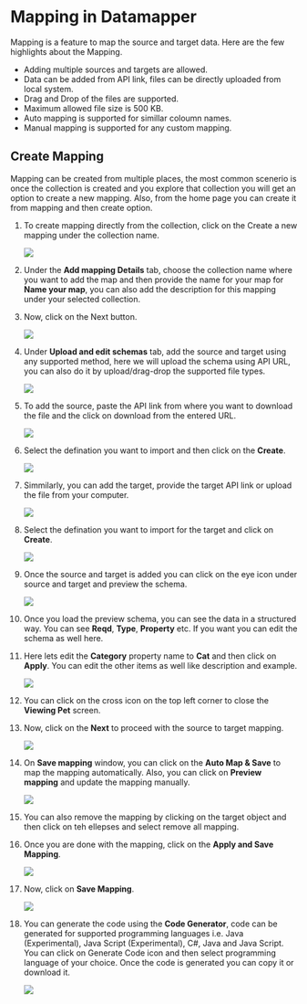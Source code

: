 # Mapping in Datamapper
Mapping is a feature to map the source and target data. Here are the few highlights about the Mapping.

* Adding multiple sources and targets are allowed.
* Data can be added from API link, files can be directly uploaded from local system.
* Drag and Drop of the files are supported.
* Maximum allowed file size is 500 KB.
* Auto mapping is supported for simillar coloumn names.
* Manual mapping is supported for any custom mapping.

## Create Mapping

Mapping can be created from multiple places, the most common scenerio is once the collection is created and you explore that collection you will get an option to create a new mapping. Also, from the home page you can create it from mapping and then create option.

1. To create mapping directly from the collection, click on the Create a new mapping under the collection name.

    ![](media/create-new-mapping.png)
   
2. Under the **Add mapping Details** tab, choose the collection name where you want to add the map and then provide the name for your map for **Name your map**, you can also add the description for this mapping under your selected collection.
3. Now, click on the Next button.

    ![](media/add-mapping-details.png)

4. Under **Upload and edit schemas** tab, add the source and target using any supported method, here we will upload the schema using API URL, you can also do it by upload/drag-drop the supported file types.

   ![](media/upload-schema.png)

5. To add the source, paste the API link from where you want to download the file and the click on download from the entered URL.

   ![](media/add-source.png)

6. Select the defination you want to import and then click on the **Create**.

   ![](media/create-source-deffination.png)

7. Simmilarly, you can add the target, provide the target API link or upload the file from your computer.

   ![](media/add-target.png)
   
8. Select the defination you want to import for the target and click on **Create**.

    ![](media/target-defination.png)

9. Once the source and target is added you can click on the eye icon under source and target and preview the schema.

    ![](media/eye-preview-schema.png)

10. Once you load the preview schema, you can see the data in a structured way. You can see **Reqd**, **Type**, **Property** etc. If you want you can edit the schema as well here.
11. Here lets edit the **Category** property name to **Cat** and then click on **Apply**. You can edit the other items as well like description and example.

    ![](media/edit-schema.png)

12. You can click on the cross icon on the top left corner to close the **Viewing Pet** screen.

13. Now, click on the **Next** to proceed with the source to target mapping.

    ![](media/stot1.png)
    
14. On **Save mapping** window, you can click on the **Auto Map & Save** to map the mapping automatically. Also, you can click on **Preview mapping** and update the mapping manually.

    ![](media/preview-mapping.png)

15. You can also remove the mapping by clicking on the target object and then click on teh ellepses and select remove all mapping.

16. Once you are done with the mapping, click on the **Apply and Save Mapping**.

    ![](media/apply-mapping.png)

17. Now, click on **Save Mapping**.

    ![](media/save-mapping.png)

18. You can generate the code using the **Code Generator**, code can be generated for supported programming languages i.e. Java (Experimental), Java Script (Experimental), C#, Java and Java Script. You can click on Generate Code icon and then select programming language of your choice. Once the code is generated you can copy it or download it.

    ![](media/generate-code.png)

    

   

